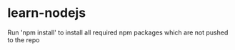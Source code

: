 # learn-nodejs

Run 'npm install' to install all required npm packages which are not pushed to the repo
